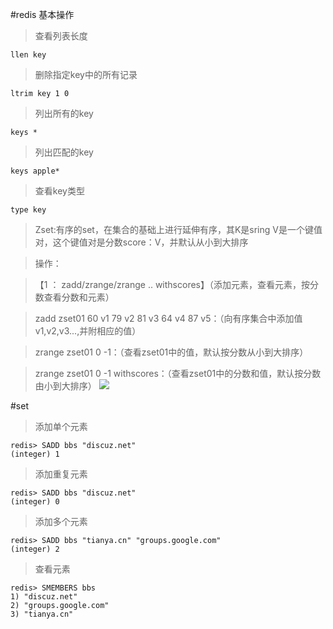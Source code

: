 #redis 基本操作
>查看列表长度

```
llen key
```
>删除指定key中的所有记录
```
ltrim key 1 0
```
>列出所有的key
 ```
keys *
 ```
>列出匹配的key
 ```
keys apple*
 ```

>查看key类型
 ```
type key
 ```

>Zset:有序的set，在集合的基础上进行延伸有序，其K是sring  V是一个键值对，这个键值对是分数score：V，并默认从小到大排序

>操作：

>【1 ： zadd/zrange/zrange .. withscores】（添加元素，查看元素，按分数查看分数和元素）

>zadd  zset01 60 v1 79 v2 81 v3 64 v4 87 v5：（向有序集合中添加值v1,v2,v3...,并附相应的值）

>zrange  zset01 0 -1：（查看zset01中的值，默认按分数从小到大排序） 

>zrange  zset01  0 -1 withscores：（查看zset01中的分数和值，默认按分数由小到大排序）
![](https://upload-images.jianshu.io/upload_images/2608446-e02ea281f611e442.png?imageMogr2/auto-orient/strip|imageView2/2/w/1082/format/webp)

#set
> 添加单个元素
 ```
redis> SADD bbs "discuz.net"
(integer) 1
 ```

> 添加重复元素
 ```
redis> SADD bbs "discuz.net"
(integer) 0
 ```
> 添加多个元素
 ```
redis> SADD bbs "tianya.cn" "groups.google.com"
(integer) 2

 ```
> 查看元素
 ```    
redis> SMEMBERS bbs
1) "discuz.net"
2) "groups.google.com"
3) "tianya.cn"
 ```